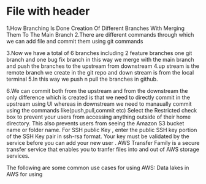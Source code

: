 # File with header

1.How Branching Is Done Creation Of Different Branches With Merging Them To The Main Branch
2.There are different commands through which we can add file and commit them using git commands

3.Now we have a total of 6 branches including 2 feature branches one git branch and one bug fix branch in this way we merge with the main branch and push the branches to the upstream from downstream
4.up stream is the remote branch we create in the git repo and down stream is from the local terminal
5.In this way we push n pull the branches in github.

6.We can commit both from the upstream and from the downstream the only difference which is created is that we need to directly commit in the upstream using UI whereas in downstream we need to manaually commit using the commands like(push,pull,commit etc)
Select the Restricted check box to  prevent your users from accessing anything outside of their home directory.
This also prevents users from seeing the Amazon S3 bucket name or folder name.
For SSH public Key , enter the public SSH key portion of the SSH Key pair in ssh-rsa format.
Your key must be validated by the service before you can add your new user .
AWS Transfer Family is a secure transfer service that enables you to tranfer files into and out of AWS storage services.

The following are some common use cases for using AWS:
Data lakes in AWS for using
